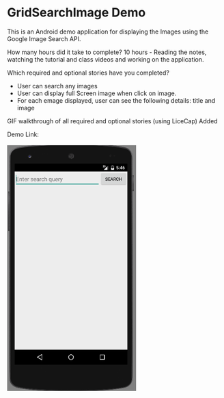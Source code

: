 <h1>GridSearchImage Demo</h1>

<p>
This is an Android demo application for displaying the Images  using the Google Image Search API.
</p>

<p>
How many hours did it take to complete?
10 hours - Reading the notes, watching the tutorial and class videos and working on the application.
</p>

<p>
Which required and optional stories have you completed?

- User can search any images
- User can display full Screen image when click on image.
- For each emage displayed, user can see the following details:
  title and image

</p>

</p>
GIF walkthrough of all required and optional stories (using LiceCap)
Added
</p>

<p>
Demo Link: <a href="https://github.com/Pradhnya/ImageSearchExample/blob/master/Demo/demo.gif"> <br> <br>
<img border="0" src="https://github.com/Pradhnya/ImageSearchExample/blob/master/Demo/demo.gif" width="60%" height="60%"> <br>
</a>
</p>
